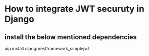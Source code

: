 # How to integrate JWT securuty in Django

## install the below mentioned dependencies

  pip install djangorestframework_simplejwt
